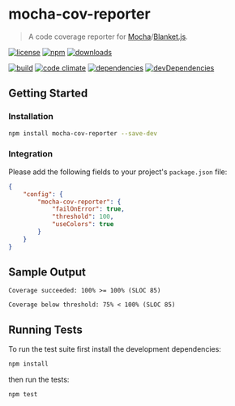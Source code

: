 # mocha-cov-reporter

> A code coverage reporter for [Mocha](http://visionmedia.github.io/mocha/)/[Blanket.js](http://blanketjs.org).

[![license](http://img.shields.io/badge/license-MIT-blue.svg?style=flat)](https://raw.githubusercontent.com/clebert/mocha-cov-reporter/master/LICENSE)
[![npm](http://img.shields.io/npm/v/mocha-cov-reporter.svg?style=flat)](https://www.npmjs.org/package/mocha-cov-reporter)
[![downloads](http://img.shields.io/npm/dm/mocha-cov-reporter.svg?style=flat)](https://www.npmjs.org/package/mocha-cov-reporter)

[![build](http://img.shields.io/travis/clebert/mocha-cov-reporter/master.svg?style=flat)](https://travis-ci.org/clebert/mocha-cov-reporter)
[![code climate](http://img.shields.io/codeclimate/github/clebert/mocha-cov-reporter.svg?style=flat)](https://codeclimate.com/github/clebert/mocha-cov-reporter)
[![dependencies](http://img.shields.io/david/clebert/mocha-cov-reporter.svg?style=flat)](https://david-dm.org/clebert/mocha-cov-reporter#info=dependencies&view=table)
[![devDependencies](http://img.shields.io/david/dev/clebert/mocha-cov-reporter.svg?style=flat)](https://david-dm.org/clebert/mocha-cov-reporter#info=devDependencies&view=table)

## Getting Started

### Installation

```sh
npm install mocha-cov-reporter --save-dev
```

### Integration

Please add the following fields to your project's `package.json` file:

```json
{
    "config": {
        "mocha-cov-reporter": {
            "failOnError": true,
            "threshold": 100,
            "useColors": true
        }
    }
}
```

## Sample Output

```
Coverage succeeded: 100% >= 100% (SLOC 85)
```

```
Coverage below threshold: 75% < 100% (SLOC 85)
```

## Running Tests

To run the test suite first install the development dependencies:

```sh
npm install
```

then run the tests:

```sh
npm test
```
